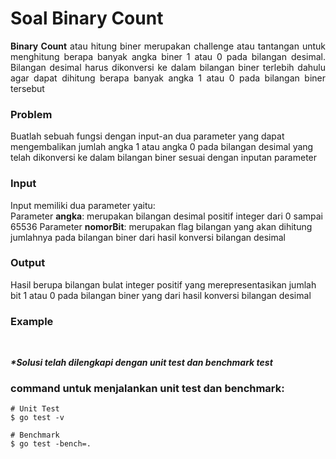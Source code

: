 # Soal Binary Count

<p align=justify><b>Binary Count</b> atau hitung biner merupakan challenge atau tantangan untuk menghitung berapa banyak angka biner 1 atau 0 pada bilangan desimal. Bilangan desimal harus dikonversi ke dalam bilangan biner terlebih dahulu agar dapat dihitung berapa banyak angka 1 atau 0 pada bilangan biner tersebut</p>

### Problem

Buatlah sebuah fungsi dengan input-an dua parameter yang dapat mengembalikan jumlah angka 1 atau angka 0 pada bilangan desimal yang telah dikonversi ke dalam bilangan biner sesuai dengan inputan parameter 
<br>

### Input

Input memiliki dua parameter yaitu:<br>
Parameter <b>angka</b>: merupakan bilangan desimal positif integer dari 0 sampai 65536 
Parameter <b>nomorBit</b>: merupakan flag bilangan yang akan dihitung jumlahnya pada bilangan biner dari hasil konversi bilangan desimal
<br>

### Output

Hasil berupa bilangan bulat integer positif yang merepresentasikan jumlah bit 1 atau 0 pada bilangan biner yang dari hasil konversi bilangan desimal
<br>

### Example

<br>

<i><b>*Solusi telah dilengkapi dengan unit test dan benchmark test</b></i>

### command untuk menjalankan unit test dan benchmark:

```
# Unit Test
$ go test -v

# Benchmark
$ go test -bench=.
```
